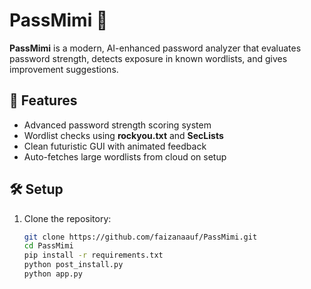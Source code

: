 # PassMimi 🔐

**PassMimi** is a modern, AI-enhanced password analyzer that evaluates password strength, detects exposure in known wordlists, and gives improvement suggestions.

## 🚀 Features
- Advanced password strength scoring system  
- Wordlist checks using **rockyou.txt** and **SecLists**  
- Clean futuristic GUI with animated feedback  
- Auto-fetches large wordlists from cloud on setup  

## 🛠️ Setup

1. Clone the repository:
   ```bash
   git clone https://github.com/faizanaauf/PassMimi.git
   cd PassMimi
   pip install -r requirements.txt
   python post_install.py
   python app.py

